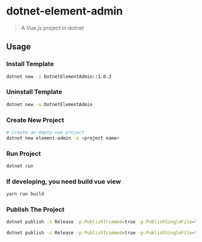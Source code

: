 # dotnet-element-admin

> A Vue.js project in dotnet

## Usage
### Install Template
```bash
dotnet new -i DotnetElementAdmin::1.0.3
```

### Uninstall Template
```bash
dotnet new -u DotnetElementAdmin
```

### Create New Project
```bash
# Create an empty vue project
dotnet new element-admin -o <project name>
```

### Run Project
```bash
dotnet run
```

### If developing, you need build vue view 
```bash
yarn run build
```

### Publish The Project
```bash
dotnet publish -c Release -p:PublishTrimmed=true -p:PublishSingleFile=true --self-contained true -r linux-x64 -o out

dotnet publish -c Release -p:PublishTrimmed=true -p:PublishSingleFile=true --self-contained true -r osx-x64 -o out
```
